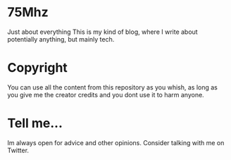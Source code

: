 # 75Mhz
Just about everything
This is my kind of blog, where I write about potentially anything, but mainly tech.

# Copyright
You can use all the content from this repository as you whish, as long as you give me the creator credits and you dont use it to harm anyone.

# Tell me...
Im always open for advice and other opinions. Consider talking with me on Twitter.
